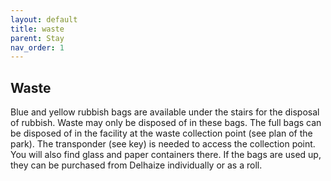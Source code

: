 ```yaml
---
layout: default
title: waste
parent: Stay
nav_order: 1
---
```


## Waste

Blue and yellow rubbish bags are available under the stairs for the disposal of rubbish. Waste may only be disposed of in these bags. The full bags can be disposed of in the facility at the waste collection point (see plan of the park). The transponder (see key) is needed to access the collection point. You will also find glass and paper containers there. If the bags are used up, they can be purchased from Delhaize individually or as a roll.
